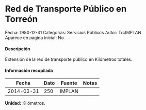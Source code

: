 Red de Transporte Público en Torreón
=====

Fecha: 1980-12-31
Categorías: Servicios Públicos
Autor: TrcIMPLAN
Aparece en pagina inicial: No

#### Descripción

Extensión de la red de transporte público en Kilómetros totales.

#### Información recopilada

<table class="table table-hover table-bordered matriz">
<thead>
<tr>
<th>Fecha</th>
<th>Dato</th>
<th>Fuente</th>
<th>Notas</th>
</tr>
</thead>
<tbody>
<tr>
<td>2014-03-31</td>
<td class="derecha">250</td>
<td>IMPLAN</td>
<td></td>
</tr>
</tbody>
</table>

<b>Unidad:</b> Kilómetros.





